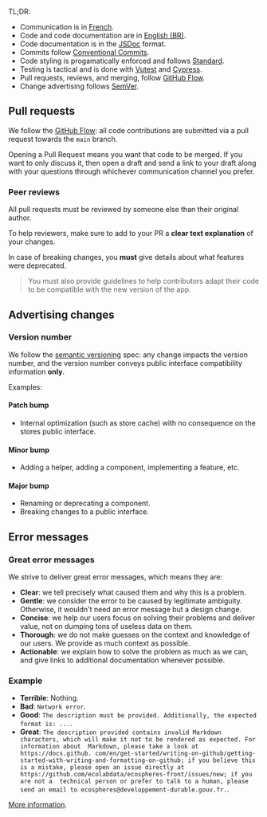 TL;DR:
- Communication is in [French](https://www.legifrance.gouv.fr/loda/article_lc/LEGIARTI000006421209).
- Code and code documentation are in [English (BR)](https://en.wikipedia.org/wiki/English_as_a_lingua_franca).
- Code documentation is in the [JSDoc](https://jsdoc.app/) format.
- Commits follow [Conventional Commits](https://www.conventionalcommits.org/en/v1.0.0/).
- Code styling is progamatically enforced and follows [Standard](https://standardjs.com/).
- Testing is tactical and is done with [Vutest](https://vutest.dev) and [Cypress](https://www.cypress.io/).
- Pull requests, reviews, and merging, follow [GitHub Flow](https://guides.github.com/introduction/flow/).
- Change advertising follows [SemVer](http://semver.org/).

## Pull requests

We follow the [GitHub Flow](https://guides.github.com/introduction/flow/): 
all code contributions are submitted via a pull request towards the `main` 
branch.

Opening a Pull Request means you want that code to be merged. If you want to 
only discuss it, then open a draft and send a link to your draft along with 
your questions through whichever communication channel you prefer.

### Peer reviews

All pull requests must be reviewed by someone else than their original author.

To help reviewers, make sure to add to your PR a **clear text explanation** 
of your changes.

In case of breaking changes, you **must** give details about what features were 
deprecated.

> You must also provide guidelines to help contributors adapt their code to be 
> compatible with the new version of the app.

## Advertising changes

### Version number

We follow the [semantic versioning](http://semver.org/) spec: any change 
impacts the version number, and the version number conveys public interface 
compatibility information **only**.

Examples:

#### Patch bump

- Internal optimization (such as store cache) with no consequence on the stores
  public interface. 

#### Minor bump

- Adding a helper, adding a component, implementing a feature, etc.

#### Major bump

- Renaming or deprecating a component.
- Breaking changes to a public interface.

## Error messages

### Great error messages

We strive to deliver great error messages, which means they are:

- **Clear**: we tell precisely what caused them and why this is a problem.
- **Gentle**: we consider the error to be caused by legitimate ambiguity. 
  Otherwise, it wouldn't need an error message but a design change.
- **Concise**: we help our users focus on solving their problems and deliver 
  value, not on dumping tons of useless data on them.
- **Thorough**: we do not make guesses on the context and knowledge of our 
  users. We provide as much context as possible.
- **Actionable**: we explain how to solve the problem as much as we can, and 
  give links to additional documentation whenever possible.

### Example

- **Terrible**: Nothing.
- **Bad**: `Network error`.
- **Good**: `The description must be provided. Additionally, the expected format
  is: ...`.
- **Great**: `The description provided contains invalid Markdown characters,
  which will make it not to be rendered as expected. For information about 
  Markdown, please take a look at https://docs.github.
  com/en/get-started/writing-on-github/getting-started-with-writing-and-formatting-on-github;
  if you believe this is a mistake, please open an issue directly at
  https://github.com/ecolabdata/ecospheres-front/issues/new; if you are not a 
  technical person or prefer to talk to a human, please send an email to
  ecospheres@developpement-durable.gouv.fr.`.

[More information](https://blogs.mulesoft.com/dev/api-dev/api-best-practices-response-handling/).
